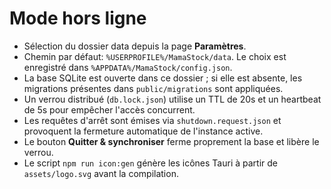 # Mode hors ligne

- Sélection du dossier data depuis la page **Paramètres**.
- Chemin par défaut: `%USERPROFILE%/MamaStock/data`. Le choix est enregistré dans `%APPDATA%/MamaStock/config.json`.
- La base SQLite est ouverte dans ce dossier ; si elle est absente, les migrations présentes dans `public/migrations` sont appliquées.
- Un verrou distribué (`db.lock.json`) utilise un TTL de 20s et un heartbeat de 5s pour empêcher l'accès concurrent.
- Les requêtes d'arrêt sont émises via `shutdown.request.json` et provoquent la fermeture automatique de l'instance active.
- Le bouton **Quitter & synchroniser** ferme proprement la base et libère le verrou.
- Le script `npm run icon:gen` génère les icônes Tauri à partir de `assets/logo.svg` avant la compilation.
